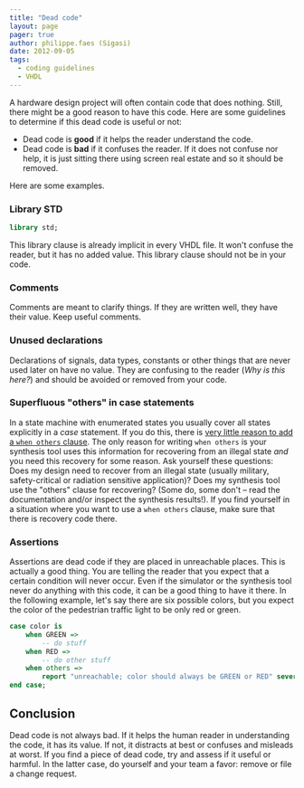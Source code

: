 ```yaml
---
title: "Dead code"
layout: page 
pager: true
author: philippe.faes (Sigasi)
date: 2012-09-05
tags: 
  - coding guidelines
  - VHDL
---
```


A hardware design project will often contain code that does nothing. Still, there might be a good reason to have this code. Here are some guidelines to determine if this dead code is useful or not:

* Dead code is **good** if it helps the reader understand the code.
* Dead code is **bad** if it confuses the reader. If it does not confuse nor help, it is just sitting there using screen real estate and so it should be removed. 

Here are some examples.

### Library STD

```vhdl
library std;
```

This library clause is already implicit in every VHDL file. It won't confuse the reader, but it has no added value. This library clause should not be in your code.

### Comments

Comments are meant to clarify things. If they are written well, they have their value. Keep useful comments.

### Unused declarations

Declarations of signals, data types, constants or other things that are never used later on have no value. They are confusing to the reader (_Why is this here?_) and should be avoided or removed from your code.

### Superfluous "others" in case statements

In a state machine with enumerated states you usually cover all states explicitly in a _case_ statement. If you do this, there is [very little reason to add a `when others` clause](/tech/vhdl-case-statements-can-do-without-others.html).
The only reason for writing `when others` is your synthesis tool uses this information for recovering from an illegal state _and_ you need this recovery for some reason. Ask yourself these questions: Does my design need to recover from an illegal state (usually military, safety-critical or radiation sensitive application)? Does my synthesis tool use the "others" clause for recovering? (Some do, some don't – read the documentation and/or inspect the synthesis results!). If you find yourself in a situation where you want to use a `when others` clause, make sure that there is recovery code there.

### Assertions

Assertions are dead code if they are placed in unreachable places. This is actually a good thing. You are telling the reader that you expect that a certain condition will never occur. Even if the simulator or the synthesis tool never do anything with this code, it can be a good thing to have it there. In the following example, let's say there are six possible colors, but you expect the color of the pedestrian traffic light to be only red or green.

```vhdl
case color is
	when GREEN => 
		-- do stuff
	when RED => 
		-- do other stuff
	when others => 
		report "unreachable; color should always be GREEN or RED" severity failure;
end case;
```

## Conclusion

Dead code is not always bad. If it helps the human reader in understanding the code, it has its value. If not, it distracts at best or confuses and misleads at worst. If you find a piece of dead code, try and assess if it useful or harmful. In the latter case, do yourself and your team a favor: remove or file a change request.
